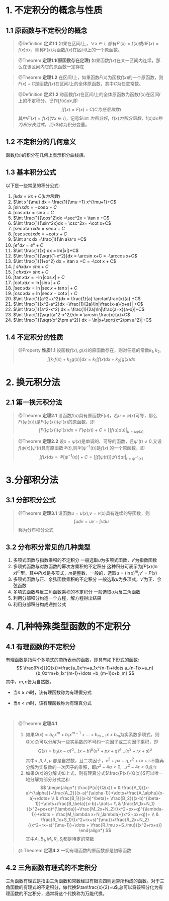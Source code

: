 # 1. 不定积分的概念与性质
## 1.1 原函数与不定积分的概念
> @Definition
> **定义1.1**   如果在区间$I$上，$\forall x\in I$, 都有$F'(x)=f(x)$或$dF(x)=f(x)dx$，则称$F(x)$为函数$f(x)$在区间$I$上的一个原函数。

> @Theorem 
> **定理1.1(原函数存在定理)**   如果函数$f(x)$在某一区间内连续，那么在该区间内它的原函数一定存在

> @Theorem
> **定理1.2**   在区间$I$上，如果函数$F(x)$为函数$f(x)$的一个原函数，则$F(x)+C$是函数$f(x)$在区间$I$上的全体原函数，其中$C$为任意常数。

> @Definition
> **定义1.2**   称函数$f(x)$在区间$I$上的全体原函数为函数$f(x)$在区间$I$上的不定积分，记作$\int f(x)dx$,即
> $$
> \int f(x) = F(x)+C (C为任意常数)
> $$
> 其中$F'(x)=f(x)(\forall x\in I)$，记号$\int $为积分好，$f(x)$为积分函数，$f(x)dx$称为积分表达式，而$x$称为积分变量。

## 1.2 不定积分的几何意义
函数$f(x)$的积分在几何上表示积分曲线族。


## 1.3 基本积分公式
以下是一些常见的积分公式:
1. $\int k dx =kx +C(k为常数)$
2. $\int x^{\mu} dx = \frac{1}{\mu +1} x^{\mu+1}+C$
3. $\int \sin x dx = -\cos x+C$
4. $\int \cos x dx =\sin x +C$
5. $\int \frac{1}{\cos^2}dx =\sec^2x = \tan x +C$
6. $\int \frac{1}{\sin^2x}dx = \csc^2x= -\cot x+C$
7. $\int \sec x\tan xdx =\sec x +C$
8. $\int \csc x\cot x dx =-\cot x +C$
9. $\int a^x dx =\frac{1}{\ln a}a^x +C$
10. $\int e^x dx = e^x+C$
11. $\int \frac{1}{x} dx = ln(|x|)+C$
12. $\int \frac{1}{\sqrt{1-x^2}}dx = \arcsin x+C = -\arccos x+C$
13. $\int \frac{1}{1+x^2} dx = \tan x +C = -\cot x + C$
14. $\int\ sh x dx =\ ch x +C$
15. $\int \ ch x dx =\ sh x +C$
16. $\int \tan x dx = -\ln|\cos x| +C$
17. $\int \cot x dx = \ln|\sin x|+C$
18. $\int  \sec xdx = \ln |\sec x+\tan x| +C$
19. $\int \csc x dx = \ln |\sec x-\cot x| +C$
20. $\int \frac{1}{a^2+x^2}dx = \frac{1}{a} \arctan\frac{x}{a} +C$
21. $\int \frac{1}{x^2-a^2}dx =\frac{1}{2a}\ln|\frac{x-a}{x+a}| +C$
22. $\int \frac{1}{a^2-x^2} dx = \frac{1}{2a}\ln|\frac{a+x}{a-x}|+C$
23. $\int \frac{1}{\sqrt{a^2-x^2}}dx = \arcsin \frac{x}{a}+C$
24. $\int \frac{1}{\sqrt{x^2\pm a^2}} dx = \ln|x+\sqrt{x^2\pm a^2}|+C$


## 1.4 不定积分的性质
> @Property
> **性质1.1**   设函数$f(x),g(x)$的原函数存在，则对任意的常数$k_1,k_2$,
> $$
> \int [k_1f(x)+k_2g(x)]dx = k_1\int f(x)dx+k_2\int g(x)dx
> $$

# 2. 换元积分法
## 2.1 第一换元积分法
> @Theorem
> **定理2.1**   设函数$f(u)$具有原函数$F(u)$，若$u=\varphi(x)$可导，那么$F([\varphi(x)])$是$F([\varphi(x)])\varphi'(x)$的原函数，即
> $$
>\int F([\varphi(x)]) \varphi'(x) dx = F(\varphi(x))+C=[\int f(u)du]|_{u=u\varphi(x)}
> $$

> @Theorem
> **定理2.2**   设$x=\psi(x)$是单调的、可导的函数，且$\psi'(t)\neq 0$,又设$f[\psi(x)]\psi'(t)$具有原函数$\Psi(t)$,则$\Psi[\psi^{-1}(t)]$是$f(x)$ 的一个原函数，即
> $$
> \int f(x) dx = \Psi[\psi^{-1}(x)]+C=[\int f[\psi(t)]]\psi'(t)dt|_{t=\psi^{-1}(x)}
> $$


# 3.分部积分法
## 3.1 分部积分公式

> @Theorem
> **定理3.1**   设函数$u=u(x)$,$v=v(x)$具有连续的导函数，则
> $$
> \int udv=uv-\int vdu
> $$
> 称为分布积分公式

## 3.2 分布积分常见的几种类型
1. 多项式函数与指数乘积的不定积分
   一般选取$u$为多项式函数，$v'$为指数函数
2. 多项式函数与对数函数的幂次方乘积的不定积分
   这种积分可表示为$\int P(x)(\ln x)^m$型，其中$P(x)$是多项式，$m$是整数，一般的，选取$u=(\ln x)^m$,$v'=P(x)$
3. 多项式函数与正、余弦函数乘积的不定积分
   一般选取$u$为多项式，$v'$为正、余弦函数
4. 多项式函数与反三角函数乘积的不定积分
    一般选取$u$为反三角函数
5. 利用分部积分构造一个方程，解方程得出结果
6. 利用分部积分构成递推公式


# 4. 几种特殊类型函数的不定积分
## 4.1 有理函数的不定积分
有理函数是指两个多项式的商所表示的函数，即具有如下形式的函数:
$$
\frac{P(x)}{Q(x)}=\frac{a_0x^n+a_1x^{n-1}+\dots a_{n-1}x+a_n}{b_0x^m+b_1x^{m-1}+\dots +b_{m-1}x+b_m}
$$
其中，$m,n$皆为自然数。
- 当$n\ge m$时，该有理函数称为有理假分式
- 当$n<m$时，该有理函数称为有理真分式

  ​          
> @Theorem
> **定理4.1**   
> 1. 如果$Q(x)=b_0x^m+b_1x^{m-1}+\dots +b_{m-1}x+b_m$为实系数多项式，则$Q(x)$总可以分解为一些实系数的不可约一次因子或二次因子乘积，即
> $$
> Q(x) = b_0(x-a)^{\alpha}\dots(x-b)^{\beta}(x^2+px+q)^{\lambda}\dots(x^2+rx+s)^{\mu}
> $$
> 其中$\alpha, \beta, \lambda, \mu$ 都是自然数，且二次因子，$x^2+px+q$,$x^2+rx+s$不能再分解为实系数的一次因子的乘积，即$p^2-4q<0,\dots$$r^2-4r<0$成立
> 2. 如果$Q(x)$的分解式如上式，则有理真分式$\frac{P(x)}{Q(x)}$可以唯一地分解为部分分式之和
> $$
> \begin{align*}
> \frac{P(x)}{Q(x)} = & \frac{A_1}{(x-a)^{\alpha}}+\frac{A_2}{(x-a)^{\alpha-1}}+\dots+\frac{A_\alpha}{x-a}+\dots+ \\
> & \frac{B_1}{(x-b)^\beta}+ \frac{B_2}{(x-b)^{\beta-1}}+\dots+\frac{B_\beta}{x-b}+\dots+ \\
>& \frac{M_1x+N_1}{(x^2+px+q)^{\lambda}}+\frac{M_2x+N_2}{(x^2+px+q)^{\lambda-1}}+\dots + \frac{M_\lambda x+N_\lambda}{(x^2+px+q)}+ \\
> & \frac{R_1x+S_1}{(x^2+rx+s)^{\mu}}+\frac{R_2x+N_2}{(x^2+rx+s)^{\mu-1}}+\dots + \frac{R_\mu x+S_\mu}{(x^2+rx+s)} 
>  \end{align*}
> $$
> 其中$A_i,B_1,M_i,R_i,S_i$都是待定的常数

> @ Theorem
> **定理4.2**   一切有理函数的原函数都是初等函数

## 4.2 三角函数有理式的不定积分
三角函数有理式是指由三角函数和常数经过有限次四则运算所构成的函数。对于三角函数的有理式的不定积分，做代换$\tan\frac{x}{2}=u$,总可以将该积分化为有理函数的不定积分，通常将这个代换称为万能代换。


